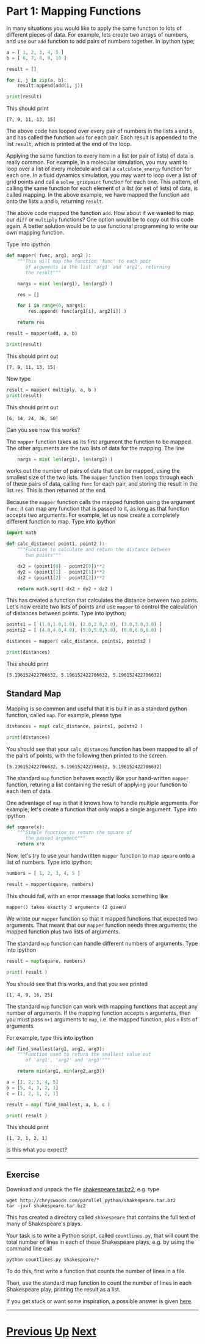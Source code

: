 
# Part 1: Mapping Functions

In many situations you would like to apply the same function to
lots of different pieces of data. For example, lets create two
arrays of numbers, and use our `add` function to add pairs of 
numbers together. In ipython type;

```python
a = [ 1, 2, 3, 4, 5 ]
b = [ 6, 7, 8, 9, 10 ]

result = []

for i, j in zip(a, b):
    result.append(add(i, j))

print(result)
```

This should print

```
[7, 9, 11, 13, 15]
```

The above code has looped over every pair of numbers in 
the lists `a` and `b`, and has called the function `add`
for each pair. Each result is appended to the list
`result`, which is printed at the end of the loop.

Applying the same function to every item in a list (or pair
of lists) of data is really common. For example, in a molecular
simulation, you may want to loop over a list of every molecule and 
call a `calculate_energy` function for each one. In a fluid dynamics
simulation, you may want to loop over a list of grid points and
call a `solve_gridpoint` function for each one. This pattern, 
of calling the same function for each element of a list (or 
set of lists) of data, is called mapping. In the above example,
we have mapped the function `add` onto the lists `a` and `b`,
returning `result`.

The above code mapped the function `add`. How about if we wanted
to map our `diff` or `multiply` functions? One option would be to
copy out this code again. A better solution would be to use 
functional programming to write our own mapping function.

Type into ipython

```python
def mapper( func, arg1, arg2 ):
    """This will map the function 'func' to each pair
       of arguments in the list 'arg1' and 'arg2', returning
       the result"""

    nargs = min( len(arg1), len(arg2) )

    res = []

    for i in range(0, nargs):
        res.append( func(arg1[i], arg2[i]) )

    return res

result = mapper(add, a, b)

print(result)
```

This should print out

```
[7, 9, 11, 13, 15]
```

Now type

```python
result = mapper( multiply, a, b )
print(result)
```

This should print out

```
[6, 14, 24, 36, 50]
```

Can you see how this works?

The `mapper` function takes as its first argument the function to 
be mapped. The other arguments are the two lists of data for 
the mapping. The line

```python
    nargs = min( len(arg1), len(arg2) )
```

works out the number of pairs of data that can be mapped, using 
the smallest size of the two lists. The `mapper` function then
loops through each of these pairs of data, calling `func` 
for each pair, and storing the result in the list `res`. This
is then returned at the end.

Because the `mapper` function calls the mapped function using
the argument `func`, it can map any function that is passed to
it, as long as that function accepts two arguments. For example,
let us now create a completely different function to map. Type 
into ipython

```python
import math

def calc_distance( point1, point2 ):
    """Function to calculate and return the distance between
       two points"""

    dx2 = (point1[0] - point2[0])**2
    dy2 = (point1[1] - point2[1])**2
    dz2 = (point1[2] - point2[2])**2

    return math.sqrt( dx2 + dy2 + dz2 )
```

This has created a function that calculates the distance between
two points. Let's now create two lists of points and use `mapper`
to control the calculation of distances between points. Type into
ipython;

```python
points1 = [ (1.0,1.0,1.0), (2.0,2.0,2.0), (3.0,3.0,3.0) ]
points2 = [ (4.0,4.0,4.0), (5.0,5.0,5.0), (6.0,6.0,6.0) ]

distances = mapper( calc_distance, points1, points2 )

print(distances)
```

This should print

```
[5.196152422706632, 5.196152422706632, 5.196152422706632]
```

## Standard Map

Mapping is so common and useful that it is built in as 
a standard python function, called `map`. For example, 
please type

```python
distances = map( calc_distance, points1, points2 )

print(distances)
```

You should see that your `calc_distances` function has been
mapped to all of the pairs of points, with the following
then printed to the screen.

```
[5.196152422706632, 5.196152422706632, 5.196152422706632]
```

The standard `map` function behaves exactly like your 
hand-written `mapper` function, returing a list containing 
the result of applying your function to each item of data.

One advantage of `map` is that it knows how to handle multiple arguments. For 
example, let's create a function that only maps a single
argument. Type into ipython

```python
def square(x):
    """Simple function to return the square of
       the passed argument"""
    return x*x
```

Now, let's try to use your handwritten `mapper` function to map `square` onto
a list of numbers. Type into ipython;

```python
numbers = [ 1, 2, 3, 4, 5 ]

result = mapper(square, numbers)
```

This should fail, with an error message that looks something like

```
mapper() takes exactly 3 arguments (2 given)
```

We wrote our `mapper` function so that it mapped functions
that expected two arguments. That meant that our `mapper` function
needs three arguments; the mapped function plus two lists of
arguments.

The standard `map` function can handle different numbers of
arguments. Type into ipython

```python
result = map(square, numbers)

print( result )
```

You should see that this works, and that you see printed

```
[1, 4, 9, 16, 25]
```

The standard `map` function can work with mapping functions
that accept any number of arguments. If the mapping function
accepts `n` arguments, then you must pass `n+1` arguments
to `map`, i.e. the mapped function, plus `n` lists of arguments.

For example, type this into ipython

```python
def find_smallest(arg1, arg2, arg3):
    """Function used to return the smallest value out 
       of 'arg1', 'arg2' and 'arg3'"""

    return min(arg1, min(arg2,arg3))

a = [1, 2, 3, 4, 5]
b = [5, 4, 3, 2, 1]
c = [1, 2, 1, 2, 1]

result = map( find_smallest, a, b, c )

print( result )
```

This should print

```
[1, 2, 1, 2, 1]
```

Is this what you expect?

***

## Exercise

Download and unpack the file [shakespeare.tar.bz2](http://chryswoods.com/parallel_python/shakespeare.tar.bz2), e.g. type

```
wget http://chryswoods.com/parallel_python/shakespeare.tar.bz2
tar -jxvf shakespeare.tar.bz2
```

This has created a directory called `shakespeare` that contains
the full text of many of Shakespeare's plays.

Your task is to write a Python script, called `countlines.py`, that
will count the total number of lines in each of these Shakespeare
plays, e.g. by using the command line call

```
python countlines.py shakespeare/*
```

To do this, first write a function that counts the number of lines in a file.

Then, use the standard map function to count the number of lines in each
Shakespeare play, printing the result as a list.

If you get stuck or want some inspiration, 
a possible answer is given [here](map_answer1.md).

***

# [Previous](functions.md) [Up](part1.md) [Next](reduce.md)  
